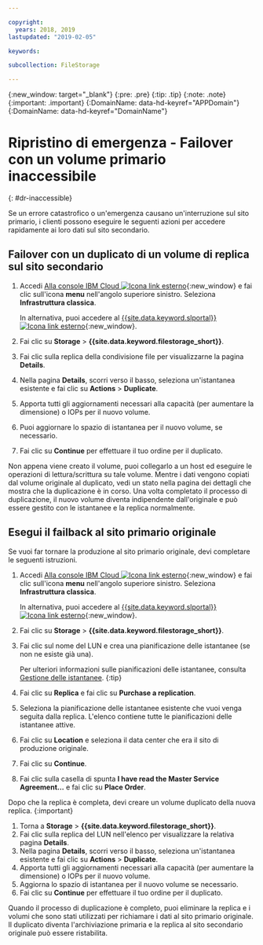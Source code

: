 ```yaml
---

copyright:
  years: 2018, 2019
lastupdated: "2019-02-05"

keywords:

subcollection: FileStorage

---
```

{:new_window: target="_blank"}
{:pre: .pre}
{:tip: .tip}
{:note: .note}
{:important: .important}
{:DomainName: data-hd-keyref="APPDomain"}
{:DomainName: data-hd-keyref="DomainName"}


# Ripristino di emergenza - Failover con un volume primario inaccessibile
{: #dr-inaccessible}

Se un errore catastrofico o un'emergenza causano un'interruzione sul sito primario, i clienti possono eseguire le seguenti azioni per accedere rapidamente ai loro dati sul sito secondario.

## Failover con un duplicato di un volume di replica sul sito secondario

1. Accedi [Alla console IBM Cloud ![Icona link esterno](../../icons/launch-glyph.svg "Icona link esterno")](https://{DomainName}/){:new_window} e fai clic sull'icona **menu** nell'angolo superiore sinistro. Seleziona **Infrastruttura classica**.

   In alternativa, puoi accedere al [{{site.data.keyword.slportal}} ![Icona link esterno](../../icons/launch-glyph.svg "Icona link esterno")](https://control.softlayer.com/){:new_window}.
2. Fai clic su **Storage** > **{{site.data.keyword.filestorage_short}}**.
3. Fai clic sulla replica della condivisione file per visualizzarne la pagina **Details**.
4. Nella pagina **Details**, scorri verso il basso, seleziona un'istantanea esistente e fai clic su **Actions** > **Duplicate**.
5. Apporta tutti gli aggiornamenti necessari alla capacità (per aumentare la dimensione) o IOPs per il nuovo volume.
6. Puoi aggiornare lo spazio di istantanea per il nuovo volume, se necessario.
7. Fai clic su **Continue** per effettuare il tuo ordine per il duplicato.

Non appena viene creato il volume, puoi collegarlo a un host ed eseguire le operazioni di lettura/scrittura su tale volume. Mentre i dati vengono copiati dal volume originale al duplicato, vedi un stato nella pagina dei dettagli che mostra che la duplicazione è in corso. Una volta completato il processo di duplicazione, il nuovo volume diventa indipendente dall'originale e può essere gestito con le istantanee e la replica normalmente.

## Esegui il failback al sito primario originale

Se vuoi far tornare la produzione al sito primario originale, devi completare le seguenti istruzioni.

1. Accedi [Alla console IBM Cloud ![Icona link esterno](../../icons/launch-glyph.svg "Icona link esterno")](https://{DomainName}/){:new_window} e fai clic sull'icona **menu** nell'angolo superiore sinistro. Seleziona **Infrastruttura classica**.

   In alternativa, puoi accedere al [{{site.data.keyword.slportal}} ![Icona link esterno](../../icons/launch-glyph.svg "Icona link esterno")](https://control.softlayer.com/){:new_window}.
2. Fai clic su **Storage** > **{{site.data.keyword.filestorage_short}}**.
3. Fai clic sul nome del LUN e crea una pianificazione delle istantanee (se non ne esiste già una).

   Per ulteriori informazioni sulle pianificazioni delle istantanee, consulta [Gestione delle istantanee](/docs/infrastructure/FileStorage?topic=FileStorage-managingSnapshots#addschedule).
   {:tip}
4. Fai clic su **Replica** e fai clic su **Purchase a replication**.
5. Seleziona la pianificazione delle istantanee esistente che vuoi venga seguita dalla replica. L'elenco contiene tutte le pianificazioni delle istantanee attive.
6. Fai clic su **Location** e seleziona il data center che era il sito di produzione originale.
7. Fai clic su **Continue**.
8. Fai clic sulla casella di spunta **I have read the Master Service Agreement…** e fai clic su **Place Order**.

Dopo che la replica è completa, devi creare un volume duplicato della nuova replica.
{:important}

1. Torna a **Storage** > **{{site.data.keyword.filestorage_short}}**.
2. Fai clic sulla replica del LUN nell'elenco per visualizzare la relativa pagina **Details**.
3. Nella pagina **Details**, scorri verso il basso, seleziona un'istantanea esistente e fai clic su **Actions** > **Duplicate**.
4. Apporta tutti gli aggiornamenti necessari alla capacità (per aumentare la dimensione) o IOPs per il nuovo volume.
5. Aggiorna lo spazio di istantanea per il nuovo volume se necessario.
6. Fai clic su **Continue** per effettuare il tuo ordine per il duplicato.

Quando il processo di duplicazione è completo, puoi eliminare la replica e i volumi che sono stati utilizzati per richiamare i dati al sito primario originale. Il duplicato diventa l'archiviazione primaria e la replica al sito secondario originale può essere ristabilita.
